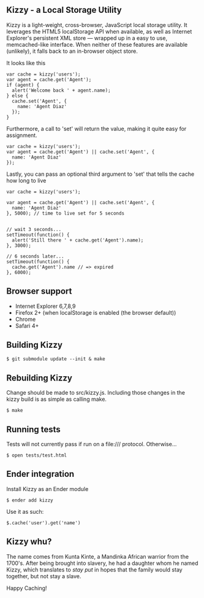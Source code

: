 Kizzy - a Local Storage Utility
-------------------------------

Kizzy is a light-weight, cross-browser, JavaScript local storage utility. It leverages the HTML5 localStorage API when available, as well as Internet Explorer's persistent XML store — wrapped up in a easy to use, memcached-like interface. When neither of these features are available (unlikely), it falls back to an in-browser object store.

It looks like this

    var cache = kizzy('users');
    var agent = cache.get('Agent');
    if (agent) {
      alert('Welcome back ' + agent.name);
    } else {
      cache.set('Agent', {
        name: 'Agent Diaz'
      });
    }

Furthermore, a call to 'set' will return the value, making it quite easy for assignment.

    var cache = kizzy('users');
    var agent = cache.get('Agent') || cache.set('Agent', {
      name: 'Agent Diaz'
    });

Lastly, you can pass an optional third argument to 'set' that tells the cache how long to live

    var cache = kizzy('users');

    var agent = cache.get('Agent') || cache.set('Agent', {
      name: 'Agent Diaz'
    }, 5000); // time to live set for 5 seconds


    // wait 3 seconds...
    setTimeout(function() {
      alert('Still there ' + cache.get('Agent').name);
    }, 3000);

    // 6 seconds later...
    setTimeout(function() {
      cache.get('Agent').name // => expired
    }, 6000);

Browser support
---------------

  * Internet Explorer 6,7,8,9
  * Firefox 2+ (when localStorage is enabled (the browser default))
  * Chrome
  * Safari 4+

Building Kizzy
---------------------------------

    $ git submodule update --init & make

Rebuilding Kizzy
---------------------------------
Change should be made to src/kizzy.js.  Including those changes in the kizzy build is as simple as calling make.

    $ make

Running tests
------------------
Tests will not currently pass if run on a file:/// protocol. Otherwise...

    $ open tests/test.html

Ender integration
--------
Install Kizzy as an Ender module

    $ ender add kizzy

Use it as such:

    $.cache('user').get('name')

Kizzy whu?
----------
The name comes from Kunta Kinte, a Mandinka African warrior from the 1700's. After being brought into slavery, he had a daughter whom he named Kizzy, which translates to *stay put* in hopes that the family would stay together, but not stay a slave.

Happy Caching!